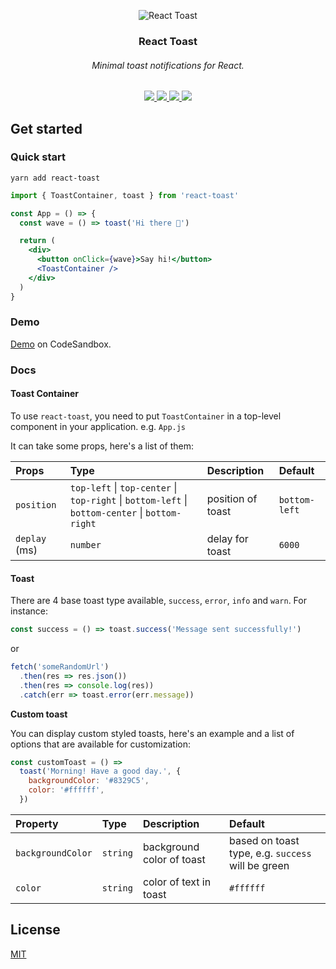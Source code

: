 <p align="center">
  <img src="https://user-images.githubusercontent.com/53334880/102553638-6960d780-40d8-11eb-8816-ae151308a07e.png" alt="React Toast" />
  <h3 align="center">React Toast</h3>
</p>

<h6 align="center">
  Minimal toast notifications for React.
</h3>

<p align="center">
  <a href="https://www.npmjs.com/package/react-toast" target="_blank">
    <img src="https://img.shields.io/npm/v/react-toast?color=cc3534" />
  </a>
  <a href="https://www.npmjs.com/package/react-toast" target="_blank">
  <img src="https://img.shields.io/npm/dm/react-toast?color=%2344cc10" />
  </a>
  <a href="https://bundlephobia.com/result?p=react-toast@1.0.1" target="_blank">
  <img src="https://img.shields.io/bundlephobia/minzip/react-toast/1.0.1?color=%23165be4">
  </a>
  <a href="https://twitter.com/moharnadreza" target="_blank">
  <img src="https://img.shields.io/twitter/follow/moharnadreza?label=Follow&style=social"  />
  </a>
</p>

## Get started

### Quick start

```
yarn add react-toast
```

```jsx
import { ToastContainer, toast } from 'react-toast'

const App = () => {
  const wave = () => toast('Hi there 👋')

  return (
    <div>
      <button onClick={wave}>Say hi!</button>
      <ToastContainer />
    </div>
  )
}
```

### Demo

[Demo](https://codesandbox.io/s/byqvk) on CodeSandbox.

### Docs

#### Toast Container

To use `react-toast`, you need to put `ToastContainer` in a top-level component in your application. e.g. `App.js`

It can take some props, here's a list of them:

| Props         | Type                                                                                            | Description       | Default       |
| :------------ | :---------------------------------------------------------------------------------------------- | :---------------- | :------------ |
| `position`    | `top-left` \| `top-center` \| `top-right` \| `bottom-left` \| `bottom-center` \| `bottom-right` | position of toast | `bottom-left` |
| `deplay` (ms) | `number`                                                                                        | delay for toast   | `6000`        |

#### Toast

There are 4 base toast type available, `success`, `error`, `info` and `warn`. For instance:

```js
const success = () => toast.success('Message sent successfully!')
```

or

```js
fetch('someRandomUrl')
  .then(res => res.json())
  .then(res => console.log(res))
  .catch(err => toast.error(err.message))
```

**Custom toast**

You can display custom styled toasts, here's an example and a list of options that are available for customization:

```js
const customToast = () =>
  toast('Morning! Have a good day.', {
    backgroundColor: '#8329C5',
    color: '#ffffff',
  })
```

| Property          | Type     | Description               | Default                                           |
| :---------------- | :------- | :------------------------ | :------------------------------------------------ |
| `backgroundColor` | `string` | background color of toast | based on toast type, e.g. `success` will be green |
| `color`           | `string` | color of text in toast    | `#ffffff`                                         |

## License

[MIT](https://github.com/moharnadreza/react-toast/blob/develop/LICENSE)
